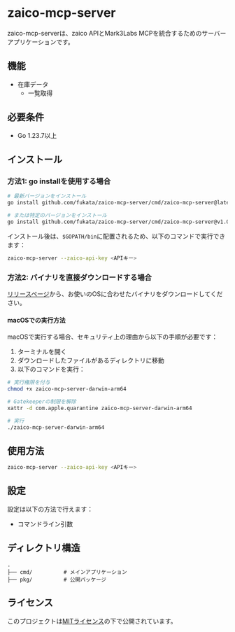 # zaico-mcp-server

zaico-mcp-serverは、zaico APIとMark3Labs MCPを統合するためのサーバーアプリケーションです。

## 機能

- 在庫データ
  - 一覧取得

## 必要条件

- Go 1.23.7以上

## インストール

### 方法1: go installを使用する場合

```bash
# 最新バージョンをインストール
go install github.com/fukata/zaico-mcp-server/cmd/zaico-mcp-server@latest

# または特定のバージョンをインストール
go install github.com/fukata/zaico-mcp-server/cmd/zaico-mcp-server@v1.0.0
```

インストール後は、`$GOPATH/bin`に配置されるため、以下のコマンドで実行できます：

```bash
zaico-mcp-server --zaico-api-key <APIキー>
```

### 方法2: バイナリを直接ダウンロードする場合

[リリースページ](https://github.com/fukata/zaico-mcp-server/releases)から、お使いのOSに合わせたバイナリをダウンロードしてください。

#### macOSでの実行方法

macOSで実行する場合、セキュリティ上の理由から以下の手順が必要です：

1. ターミナルを開く
2. ダウンロードしたファイルがあるディレクトリに移動
3. 以下のコマンドを実行：

```bash
# 実行権限を付与
chmod +x zaico-mcp-server-darwin-arm64

# Gatekeeperの制限を解除
xattr -d com.apple.quarantine zaico-mcp-server-darwin-arm64

# 実行
./zaico-mcp-server-darwin-arm64
```

## 使用方法

```bash
zaico-mcp-server --zaico-api-key <APIキー>
```

## 設定

設定は以下の方法で行えます：

- コマンドライン引数

## ディレクトリ構造

```
.
├── cmd/          # メインアプリケーション
├── pkg/          # 公開パッケージ
```

## ライセンス

このプロジェクトは[MITライセンス](LICENSE.txt)の下で公開されています。 